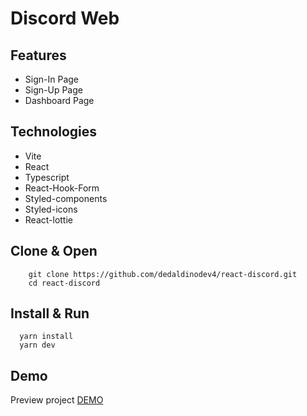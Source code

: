 # Discord Web

## Features
* Sign-In Page
* Sign-Up Page
* Dashboard Page


## Technologies
* Vite
* React
* Typescript
* React-Hook-Form
* Styled-components
* Styled-icons
* React-lottie

## Clone & Open
```
    git clone https://github.com/dedaldinodev4/react-discord.git
    cd react-discord
```
## Install & Run
```
  yarn install
  yarn dev
```

## Demo
Preview project [DEMO](https://react-discord-lovat.vercel.app/)
